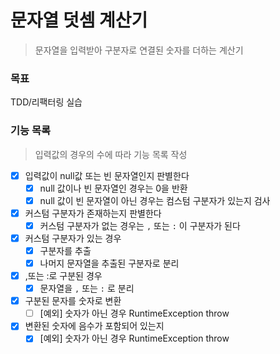 # 문자열 덧셈 계산기

> 문자열을 입력받아 구분자로 연결된 숫자를 더하는 계산기

### 목표

TDD/리팩터링 실습

### 기능 목록

> 입력값의 경우의 수에 따라 기능 목록 작성

- [X] 입력값이 null값 또는 빈 문자열인지 판별한다
    - [X] null 값이나 빈 문자열인 경우는 0을 반환
    - [X] null 값이 빈 문자열이 아닌 경우는 컴스텀 구분자가 있는지 검사
- [X] 커스텀 구분자가 존재하는지 판별한다
    - [X] 커스텀 구분자가 없는 경우는 `,` 또는 `:` 이 구분자가 된다
- [X] 커스텀 구분자가 있는 경우
    - [X] 구분자를 추출
    - [X] 나머지 문자열을 추출된 구분자로 분리
- [x] ,또는 :로 구분된 경우
    - [x] 문자열을 `,` 또는 `:` 로 분리
- [X] 구분된 문자를 숫자로 변환
    - [ ] [예외] 숫자가 아닌 경우 RuntimeException throw
- [X] 변환된 숫자에 음수가 포함되어 있는지 
    - [X] [예외] 숫자가 아닌 경우 RuntimeException throw